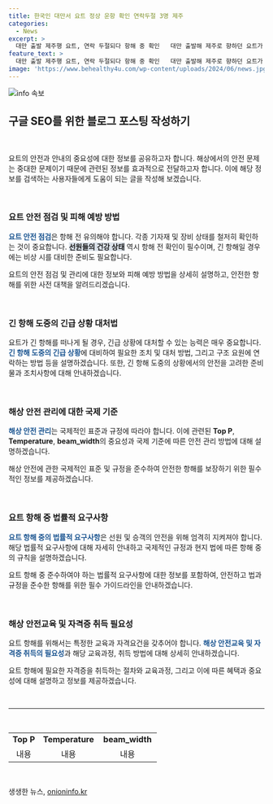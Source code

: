 ```yaml
---
title: 한국인 대만서 요트 정상 운항 확인 연락두절 3명 제주
categories:
  - News
excerpt: >
  대만 출발 제주행 요트, 연락 두절되다 항해 중 확인   대만 출발해 제주로 향하던 요트가 연락 두절되었다가 항해를 이어가고 있던 것으로 확인됐다. 선원들은 건강한 상태이며, 엔진 1개에 이상이 있어 해경이 현장으로 이동했다. 요트는 3명의 한국인 승선원을 태우고 있었으며, 연락이 두절된 후 해경의 수색에 응하고 있었다. (150자)
feature_text: >
  대만 출발 제주행 요트, 연락 두절되다 항해 중 확인   대만 출발해 제주로 향하던 요트가 연락 두절되었다가 항해를 이어가고 있던 것으로 확인됐다. 선원들은 건강한 상태이며, 엔진 1개에 이상이 있어 해경이 현장으로 이동했다. 요트는 3명의 한국인 승선원을 태우고 있었으며, 연락이 두절된 후 해경의 수색에 응하고 있었다. (150자)
image: 'https://www.behealthy4u.com/wp-content/uploads/2024/06/news.jpg'
---
```


<p><img src="https://www.behealthy4u.com/wp-content/uploads/2024/06/news.jpg" alt="info 속보" /></p>

<h2 data-ke-size="size26">구글 SEO를 위한 블로그 포스팅 작성하기</h2>

<p data-ke-size="size16">&nbsp;</p>

<p>요트의 안전과 안내의 중요성에 대한 정보를 공유하고자 합니다. 해상에서의 안전 문제는 중대한 문제이기 때문에 관련된 정보를 효과적으로 전달하고자 합니다. 이에 해당 정보를 검색하는 사용자들에게 도움이 되는 글을 작성해 보겠습니다.</p>

<p data-ke-size="size16">&nbsp;</p>

<h3>요트 안전 점검 및 피해 예방 방법</h3>

<p><b><span style="color: #1a5490;">요트 안전 점검</span></b>은 항해 전 유의해야 합니다. 각종 기자재 및 장비 상태를 철저히 확인하는 것이 중요합니다. <b><span style="background-color: #21538527;">선원들의 건강 상태</span></b> 역시 항해 전 확인이 필수이며, 긴 항해일 경우에는 비상 시를 대비한 준비도 필요합니다.</p>

<p>요트의 안전 점검 및 관리에 대한 정보와 피해 예방 방법을 상세히 설명하고, 안전한 항해를 위한 사전 대책을 알려드리겠습니다.</p>

<p data-ke-size="size16">&nbsp;</p>

<h3>긴 항해 도중의 긴급 상황 대처법</h3>

<p>요트가 긴 항해를 떠나게 될 경우, 긴급 상황에 대처할 수 있는 능력은 매우 중요합니다. <b><span style="color: #1a5490;">긴 항해 도중의 긴급 상황</span></b>에 대비하여 필요한 조치 및 대처 방법, 그리고 구조 요원에 연락하는 방법 등을 설명하겠습니다. 또한, 긴 항해 도중의 상황에서의 안전을 고려한 준비물과 조치사항에 대해 안내하겠습니다.</p>

<p data-ke-size="size16">&nbsp;</p>

<h3>해상 안전 관리에 대한 국제 기준</h3>

<p><b><span style="color: #1a5490;">해상 안전 관리</span></b>는 국제적인 표준과 규정에 따라야 합니다. 이에 관련된 <b>Top P</b>, <b>Temperature</b>, <b>beam_width</b>의 중요성과 국제 기준에 따른 안전 관리 방법에 대해 설명하겠습니다.</p>

<p>해상 안전에 관한 국제적인 표준 및 규정을 준수하여 안전한 항해를 보장하기 위한 필수적인 정보를 제공하겠습니다.</p>

<p data-ke-size="size16">&nbsp;</p>

<h3>요트 항해 중 법률적 요구사항</h3>

<p><b><span style="color: #1a5490;">요트 항해 중의 법률적 요구사항</span></b>은 선원 및 승객의 안전을 위해 엄격히 지켜져야 합니다. 해당 법률적 요구사항에 대해 자세히 안내하고 국제적인 규정과 현지 법에 따른 항해 중의 규칙을 설명하겠습니다.</p>

<p>요트 항해 중 준수하여야 하는 법률적 요구사항에 대한 정보를 포함하여, 안전하고 법과 규정을 준수한 항해를 위한 필수 가이드라인을 안내하겠습니다.</p>

<p data-ke-size="size16">&nbsp;</p>

<h3>해상 안전교육 및 자격증 취득 필요성</h3>

<p>요트 항해를 위해서는 특정한 교육과 자격요건을 갖추어야 합니다. <b><span style="color: #1a5490;">해상 안전교육 및 자격증 취득의 필요성</span></b>과 해당 교육과정, 취득 방법에 대해 상세히 안내하겠습니다.</p>

<p>요트 항해에 필요한 자격증을 취득하는 절차와 교육과정, 그리고 이에 따른 혜택과 중요성에 대해 설명하고 정보를 제공하겠습니다.</p>

<p data-ke-size="size16">&nbsp;</p>

<hr>

<p data-ke-size="size16">&nbsp;</p>

<table>
<tbody>
<tr>
<td style="text-align: center; height: 17px;"><b>Top P</b></td>
<td style="width: 100px; text-align: center;"><b>Temperature</b></td>
<td style="width: 100px; text-align: center;"><b>beam_width</b></td>
</tr>
<tr>
<td style="text-align: center; height: 17px;">내용</td>
<td style="text-align: center;">내용</td>
<td style="text-align: center;">내용</td>
</tr>
</tbody>
</table>

<p data-ke-size="size16">&nbsp;</p>
생생한 뉴스, <a href="https://onioninfo.kr" rel="dofollow">onioninfo.kr</a>


